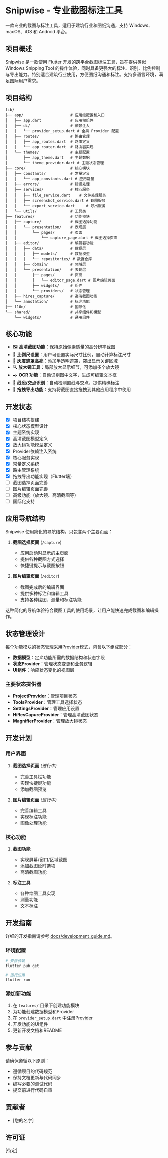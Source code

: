 # Snipwise - 专业截图标注工具

一款专业的截图与标注工具，适用于建筑行业和图纸沟通，支持 Windows、macOS、iOS 和 Android 平台。

## 项目概述

Snipwise 是一款使用 Flutter 开发的跨平台截图标注工具，旨在提供类似 Windows Snipping Tool 的操作体验，同时具备更强大的标注、识别、比例控制与导出能力。特别适合建筑行业使用，方便图纸沟通和标注。支持多语言环境，满足国际用户需求。

## 项目结构

```
lib/
├── app/                     # 应用级配置和入口
│   ├── app.dart             # 应用根组件
│   ├── di/                  # 依赖注入
│   │   └── provider_setup.dart # 全局 Provider 配置
│   ├── routes/              # 路由管理
│   │   ├── app_routes.dart  # 路由定义
│   │   └── app_router.dart  # 路由器实现
│   └── themes/              # 主题配置
│       ├── app_theme.dart   # 主题数据
│       └── theme_provider.dart # 主题状态管理
├── core/                    # 核心模块
│   ├── constants/           # 常量定义
│   │   └── app_constants.dart # 应用常量
│   ├── errors/              # 错误处理
│   ├── services/            # 核心服务
│   │   ├── file_service.dart    # 文件处理服务
│   │   ├── screenshot_service.dart # 截图服务
│   │   └── export_service.dart     # 导出服务
│   └── utils/               # 工具类
├── features/                # 功能模块
│   ├── capture/             # 截图选择功能
│   │   └── presentation/    # 表现层
│   │       └── pages/       # 页面
│   │           └── capture_page.dart # 截图选择页面
│   ├── editor/              # 编辑器功能
│   │   ├── data/            # 数据层
│   │   │   ├── models/      # 数据模型
│   │   │   └── repositories/ # 数据仓库
│   │   ├── domain/          # 领域层
│   │   └── presentation/    # 表现层
│   │       ├── pages/       # 页面
│   │       │   └── editor_page.dart # 图片编辑页面
│   │       ├── widgets/     # 组件
│   │       └── providers/   # 状态管理
│   ├── hires_capture/       # 高清截图功能
│   └── annotation/          # 标注功能
├── l10n/                    # 国际化
└── shared/                  # 共享组件和模型
    └── widgets/             # 通用组件
```

## 核心功能

- 🖼️ **高清截图功能**：保持原始像素质量的高分辨率截图
- 📐 **比例尺设置**：用户可设置实际尺寸比例，自动计算标注尺寸
- 🔦 **灰度遮罩高亮**：添加半透明遮罩，突出显示关键区域
- 🔍 **放大镜工具**：局部放大显示细节，可添加多个放大镜
- ✒️ **OCR 功能**：自动识别图中文字，生成可编辑文本框
- 📏 **线段/交点识别**：自动检测直线与交点，提供精确标注
- 🔄 **拖拽导出功能**：支持将截图直接拖拽到其他应用程序中使用

## 开发状态

- [x] 项目结构搭建
- [x] 核心状态模型设计
- [x] 主题系统实现
- [x] 高清截图模型定义
- [x] 放大镜功能模型定义
- [x] Provider依赖注入系统
- [x] 核心服务实现
- [x] 常量定义系统
- [x] 路由管理系统
- [x] 拖拽导出功能实现（Flutter端）
- [ ] 截图选择页面完善
- [ ] 图片编辑页面完善
- [ ] 高级功能（放大镜、高清截图等）
- [ ] 国际化支持

## 应用导航结构

Snipwise 使用简化的导航结构，只包含两个主要页面：

1. **截图选择页面** (`/capture`)
   - 应用启动时显示的主页面
   - 提供各种截图方式选择
   - 快捷键提示与截图按钮

2. **图片编辑页面** (`/editor`)
   - 截图完成后的编辑界面
   - 提供多种标注和编辑工具
   - 支持各种绘图、测量和标注功能

这种简化的导航体验符合截图工具的使用场景，让用户能快速完成截图和编辑操作。

## 状态管理设计

每个功能模块的状态管理采用Provider模式，包含以下组成部分：

- **数据模型**：定义功能所需的数据结构和状态字段
- **状态Provider**：管理状态变更和业务逻辑
- **UI组件**：响应状态变化的视图层

### 主要状态提供器

- **ProjectProvider**：管理项目状态
- **ToolsProvider**：管理工具选择状态
- **SettingsProvider**：管理应用设置
- **HiResCapureProvider**：管理高清截图状态
- **MagnifierProvider**：管理放大镜状态

## 开发计划

### 用户界面

1. **截图选择页面** *(进行中)*
   - 完善工具栏功能
   - 实现快捷键功能
   - 添加截图预览

2. **图片编辑页面** *(进行中)*
   - 完善编辑工具
   - 实现标注功能
   - 图像处理功能

### 核心功能

1. **截图功能**
   - 实现屏幕/窗口/区域截图
   - 添加截图延时选项
   - 高清截图功能

2. **标注工具**
   - 各种绘图工具实现
   - 测量功能
   - 文本标注

## 开发指南

详细的开发指南请参考 [docs/development_guide.md](docs/development_guide.md)。

### 环境配置

```bash
# 安装依赖
flutter pub get

# 运行应用
flutter run
```

### 添加新功能

1. 在 `features/` 目录下创建功能模块
2. 为功能创建数据模型和Provider
3. 在 `provider_setup.dart` 中注册Provider
4. 开发功能的UI组件
5. 更新开发文档和README

## 参与贡献

请确保遵循以下原则：
- 遵循项目的代码规范
- 保持文档更新与代码同步
- 编写必要的测试代码
- 提交前进行代码自审

## 贡献者

- [您的名字]

## 许可证

[待定]
